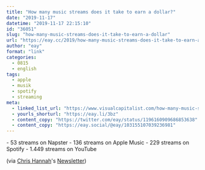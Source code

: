 ```yaml
---
title: "How many music streams does it take to earn a dollar?"
date: "2019-11-17"
datetime: "2019-11-17 22:15:10"
id: "36051"
slug: "how-many-music-streams-does-it-take-to-earn-a-dollar"
url: "https://eay.cc/2019/how-many-music-streams-does-it-take-to-earn-a-dollar/"
author: "eay"
format: "link"
categories:
  - 0815
  - english
tags:
  - apple
  - musik
  - spotify
  - streaming
meta:
  - linked_list_url: "https://www.visualcapitalist.com/how-many-music-streams-to-earn-a-dollar/"
  - yourls_shorturl: "https://eay.li/3bz"
  - content_copy: "https://twitter.com/eay/status/1196160909686853638"
  - content_copy: "https://eay.social/@eay/103155107039236981"
---
```


\- 53 streams on Napster - 136 streams on Apple Music - 229 streams on Spotify - 1.449 streams on YouTube

(via [Chris Hannah](https://blog.chrishannah.me/)'s [Newsletter](https://www.getrevue.co/profile/chrishannah))
